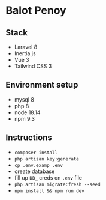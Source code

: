 # Balot Penoy

## Stack

- Laravel 8
- Inertia.js
- Vue 3
- Tailwind CSS 3

## Environment setup

- mysql 8
- php 8
- node 18.14
- npm 9.3

## Instructions

- `composer install`
- `php artisan key:generate`
- `cp .env.examp .env`
- create database
- fill up `DB_` creds on `.env` file
- `php artisan migrate:fresh --seed`
- `npm install && npm run dev`
